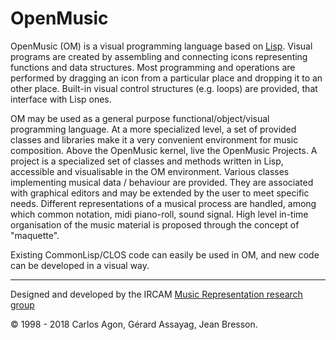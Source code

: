 # OpenMusic 
 
OpenMusic (OM) is a visual programming language based on [Lisp](http://www.gigamonkeys.com/book/introduction-why-lisp.html). Visual programs are created by assembling and connecting icons representing functions and data structures. Most programming and operations are performed by dragging an icon from a particular place and dropping it to an other place. Built-in visual control structures (e.g. loops) are provided, that interface with Lisp ones.

OM may be used as a general purpose functional/object/visual programming language. At a more specialized level, a set of provided classes and libraries make it a very convenient environment for music composition. Above the OpenMusic kernel, live the OpenMusic Projects. A project is a specialized set of classes and methods written in Lisp, accessible and visualisable in the OM environment. Various classes implementing musical data / behaviour are provided. They are associated with graphical editors and may be extended by the user to meet specific needs. Different representations of a musical process are handled, among which common notation, midi piano-roll, sound signal. High level in-time organisation of the music material is proposed through the concept of "maquette".

Existing CommonLisp/CLOS code can easily be used in OM, and new code can be developed in a visual way. 


---------

Designed and developed by the IRCAM [Music Representation research group](repmus.ircam.fr)

© 1998 - 2018 Carlos Agon, Gérard Assayag, Jean Bresson. 